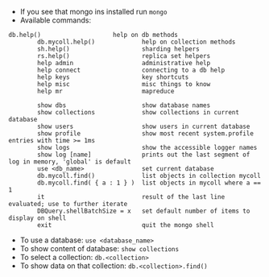 - If you see that mongo ins installed run `mongo`
- Available commands:

```shell
db.help()                    help on db methods
        db.mycoll.help()             help on collection methods
        sh.help()                    sharding helpers
        rs.help()                    replica set helpers
        help admin                   administrative help
        help connect                 connecting to a db help
        help keys                    key shortcuts
        help misc                    misc things to know
        help mr                      mapreduce

        show dbs                     show database names
        show collections             show collections in current database
        show users                   show users in current database
        show profile                 show most recent system.profile entries with time >= 1ms
        show logs                    show the accessible logger names
        show log [name]              prints out the last segment of log in memory, 'global' is default
        use <db_name>                set current database
        db.mycoll.find()             list objects in collection mycoll
        db.mycoll.find( { a : 1 } )  list objects in mycoll where a == 1
        it                           result of the last line evaluated; use to further iterate
        DBQuery.shellBatchSize = x   set default number of items to display on shell
        exit                         quit the mongo shell
```

- To use a database: `use <database_name>`
- To show content of database: `show collections`
- To select a collection: `db.<collection>`
- To show data on that collection: `db.<collection>.find()`